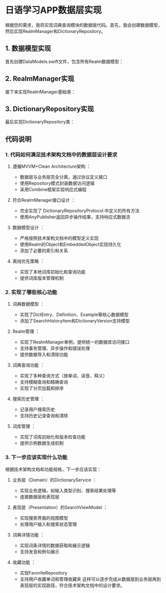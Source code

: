 # 日语学习APP数据层实现
根据您的需求，我将实现词典查询模块的数据层代码。首先，我会创建数据模型，然后实现RealmManager和DictionaryRepository。

## 1. 数据模型实现
首先创建DataModels.swift文件，包含所有Realm数据模型：
## 2. RealmManager实现
接下来实现RealmManager基础类：
## 3. DictionaryRepository实现
最后实现DictionaryRepository类：

## 代码说明
### 1. 代码如何满足技术架构文档中的数据层设计要求
1. 遵循MVVM+Clean Architecture架构 ：
   
   - 数据层与业务层完全分离，通过协议定义接口
   - 使用Repository模式封装数据访问逻辑
   - 采用Combine框架实现响应式编程
2. 符合RealmManager接口设计 ：
   
   - 完全实现了 DictionaryRepositoryProtocol 中定义的所有方法
   - 使用AnyPublisher返回异步操作结果，支持响应式数据流
3. 数据模型设计 ：
   
   - 严格按照技术架构文档中的模型定义实现
   - 使用Realm的Object和EmbeddedObject实现持久化
   - 添加了必要的索引和关系
4. 离线优先策略 ：
   
   - 实现了本地词库初始化和查询功能
   - 提供词库版本管理机制
### 2. 实现了哪些核心功能
1. 词典数据模型 ：
   
   - 实现了DictEntry、Definition、Example等核心数据模型
   - 添加了SearchHistoryItem和DictionaryVersion支持模型
2. Realm管理 ：
   
   - 实现了RealmManager单例，提供统一的数据库访问接口
   - 支持事务管理、异步操作和错误处理
   - 提供数据导入和清除功能
3. 词典查询功能 ：
   
   - 实现了多种查询方式（按单词、读音、释义）
   - 支持模糊查询和精确查询
   - 实现了分页加载和排序
4. 搜索历史管理 ：
   
   - 记录用户搜索历史
   - 支持历史记录查询和清除
5. 词库管理 ：
   
   - 实现了词库初始化和版本检查功能
   - 提供示例数据生成机制
### 3. 下一步应该实现什么功能
根据技术架构文档和功能规格，下一步应该实现：

1. 业务层（Domain）的DictionaryService ：
   
   - 实现业务逻辑，如输入类型识别、搜索结果处理等
   - 连接数据层和表现层
2. 表现层（Presentation）的SearchViewModel ：
   
   - 实现搜索界面的视图模型
   - 处理用户输入和搜索状态管理
3. 词典详情功能 ：
   
   - 实现词条详情的数据获取和展示逻辑
   - 支持发音和例句展示
4. 收藏功能 ：
   
   - 实现FavoriteRepository
   - 支持用户收藏单词和管理收藏夹
这样可以逐步完成从数据层到业务层再到表现层的实现路径，符合技术架构文档中的设计要求。
